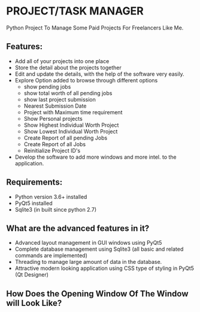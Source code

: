 # PROJECT/TASK MANAGER
Python Project To Manage Some Paid Projects For Freelancers Like Me.

## Features:
- Add all of your projects into one place
- Store the detail about the projects together
- Edit and update the details, with the help of the software very easily.
- Explore Option added to browse through different options
  - show pending jobs
  - show total worth of all pending jobs
  - show last project submission
  - Nearest Submission Date
  - Project with Maximum time requirement
  - Show Personal projects
  - Show Highest Individual Worth Project
  - Show Lowest Individual Worth Project
  - Create Report of all pending Jobs
  - Create Report of all Jobs
  - Reinitialize Project ID's
- Develop the software to add more windows and more intel. to the application.

## Requirements:
- Python version 3.6+ installed
- PyQt5 installed
- Sqlite3 (in built since python 2.7)

## What are the advanced features in it?
- Advanced layout management in GUI windows using PyQt5
- Complete database management using Sqlite3 (all basic and related commands are implemented)
- Threading to manage large amount of data in the database.
- Attractive modern looking application using CSS type of styling in PyQt5 (Qt Designer)
## How Does the Opening Window Of The Window will Look Like?

